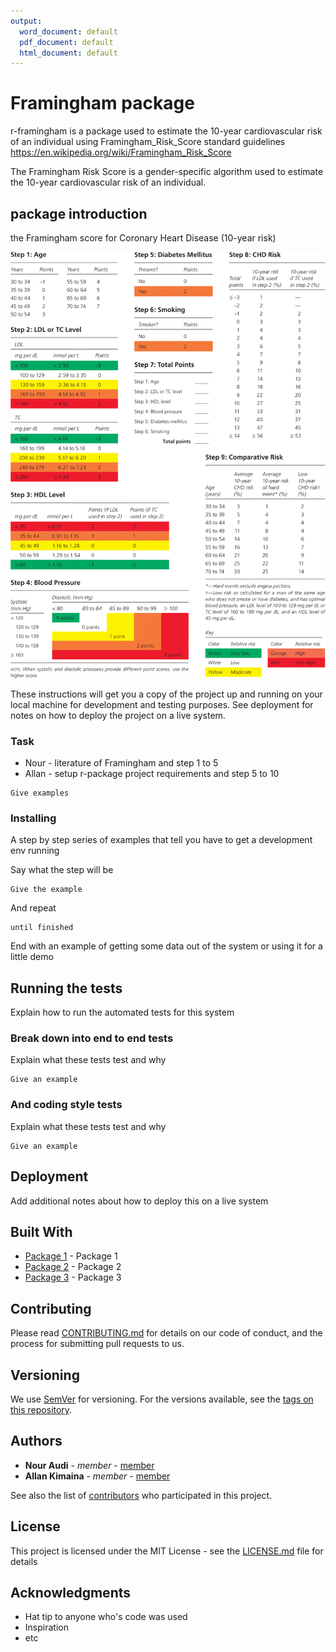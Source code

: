```yaml
---
output:
  word_document: default
  pdf_document: default
  html_document: default
---
```


# Framingham package
r-framingham is a package used to estimate the 10-year cardiovascular risk of an individual using Framingham_Risk_Score standard guidelines https://en.wikipedia.org/wiki/Framingham_Risk_Score

The Framingham Risk Score is a gender-specific algorithm used to estimate the 10-year cardiovascular risk of an individual.
## package introduction 
the  Framingham score for Coronary Heart Disease (10-year risk)

![fig. 1](framingham_score.gif)

 

These instructions will get you a copy of the project up and running on your local machine for development and testing purposes. See deployment for notes on how to deploy the project on a live system.

### Task

* Nour - literature of Framingham and step 1 to 5
* Allan - setup r-package project requirements and step 5 to 10


```
Give examples
```

### Installing

A step by step series of examples that tell you have to get a development env running

Say what the step will be

```
Give the example
```

And repeat

```
until finished
```

End with an example of getting some data out of the system or using it for a little demo

## Running the tests

Explain how to run the automated tests for this system

### Break down into end to end tests

Explain what these tests test and why

```
Give an example
```

### And coding style tests

Explain what these tests test and why

```
Give an example
```

## Deployment

Add additional notes about how to deploy this on a live system

## Built With

* [Package 1](http://www.github.com) - Package 1
* [Package 2](https://maven.github.org) - Package 2
* [Package 3](https://rometools.github.io) - Package 3

## Contributing

Please read [CONTRIBUTING.md](https://gist.github.com/PurpleBooth/b24679402957c63ec426) for details on our code of conduct, and the process for submitting pull requests to us.

## Versioning

We use [SemVer](http://semver.org/) for versioning. For the versions available, see the [tags on this repository](https://github.com/your/project/tags). 

## Authors

* **Nour Audi** - *member* - [member](https://github.com/Nour-Audi)
* **Allan Kimaina** - *member* - [member](https://github.com/kimaina)

See also the list of [contributors](https://github.com/PHP2560-Statistical-Programming-R/r-package-apollo) who participated in this project.

## License

This project is licensed under the MIT License - see the [LICENSE.md](LICENSE.md) file for details

## Acknowledgments

* Hat tip to anyone who's code was used
* Inspiration
* etc

